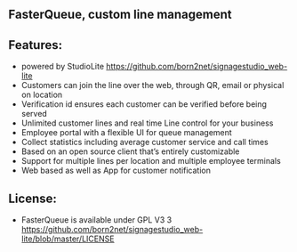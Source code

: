 FasterQueue, custom line management
---------------------------------------

Features:
------------------------------------------------------------------------
- powered by StudioLite https://github.com/born2net/signagestudio_web-lite
- Customers can join the line over the web, through QR, email or physical on location
- Verification id ensures each customer can be verified before being served
- Unlimited customer lines and real time Line control for your business
- Employee portal with a flexible UI for queue management
- Collect statistics including average customer service and call times
- Based on an open source client that’s entirely customizable
- Support for multiple lines per location and multiple employee terminals
- Web based as well as App for customer notification


License:
------------------------------------------------------------------------
- FasterQueue is available under GPL V3 3 https://github.com/born2net/signagestudio_web-lite/blob/master/LICENSE


